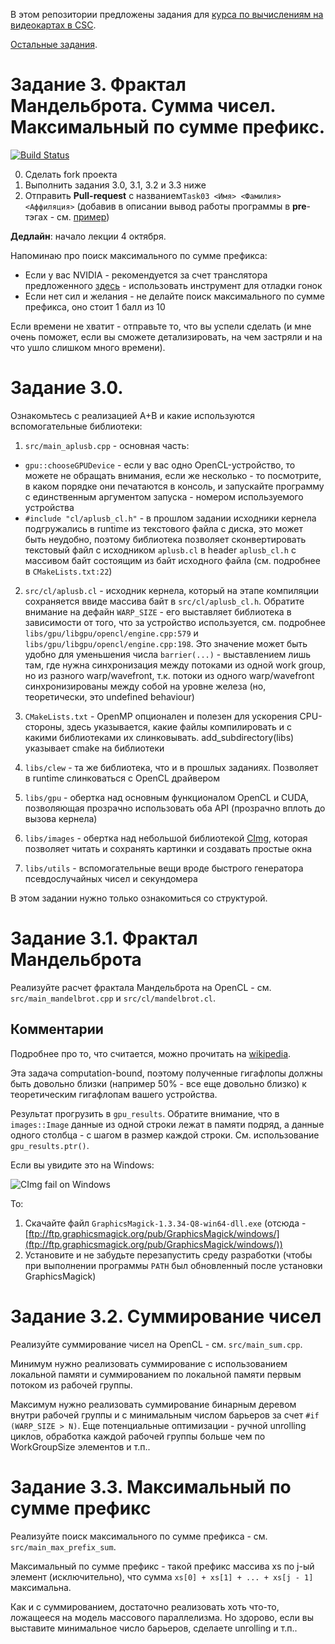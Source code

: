 В этом репозитории предложены задания для [курса по вычислениям на видеокартах в CSC](https://compscicenter.ru/courses/video_cards_computation/2021-autumn/).

[Остальные задания](https://github.com/GPGPUCourse/GPGPUTasks2021/).

# Задание 3. Фрактал Мандельброта. Сумма чисел. Максимальный по сумме префикс.

[![Build Status](https://github.com/GPGPUCourse/GPGPUTasks2021/actions/workflows/cmake.yml/badge.svg?branch=task03&event=push)](https://github.com/GPGPUCourse/GPGPUTasks2021/actions/workflows/cmake.yml)

0. Сделать fork проекта
1. Выполнить задания 3.0, 3.1, 3.2 и 3.3 ниже
2. Отправить **Pull-request** с названием```Task03 <Имя> <Фамилия> <Аффиляция>``` (добавив в описании вывод работы программы в **pre**-тэгах - см. [пример](https://raw.githubusercontent.com/GPGPUCourse/GPGPUTasks2021/task03/.github/pull_request_example.md))


**Дедлайн**: начало лекции 4 октября.

Напоминаю про поиск максимального по сумме префикса:

 - Если у вас NVIDIA - рекомендуется за счет транслятора предложенного [здесь](https://github.com/GPGPUCourse/GPGPUTasks2021/tree/cuda) - использовать инструмент для отладки гонок
 - Если нет сил и желания - не делайте поиск максимального по сумме префикса, оно стоит 1 балл из 10

Если времени не хватит - отправьте то, что вы успели сделать
(и мне очень поможет, если вы сможете детализировать, на чем застряли и на что ушло слишком много времени).

Задание 3.0.
=========

Ознакомьтесь с реализацией A+B и какие используются вспомогательные библиотеки:

1. ```src/main_aplusb.cpp``` - основная часть:

 - ```gpu::chooseGPUDevice``` - если у вас одно OpenCL-устройство, то можете не обращать внимания, если же несколько - то посмотрите, в каком порядке они печатаются в консоль, и запускайте программу с единственным аргументом запуска - номером используемого устройства
 - ```#include "cl/aplusb_cl.h"``` - в прошлом задании исходники кернела подгружались в runtime из текстового файла с диска, это может быть неудобно, поэтому библиотека позволяет сконвертировать текстовый файл с исходником ```aplusb.cl``` в header ```aplusb_cl.h``` с массивом байт состоящим из байт исходного файла (см. подробнее в ```CMakeLists.txt:22```)

2. ```src/cl/aplusb.cl``` - исходник кернела, который на этапе компиляции сохраняется ввиде массива байт в ```src/cl/aplusb_cl.h```. Обратите внимание на дефайн ```WARP_SIZE``` - его выставляет библиотека в зависимости от того, что за устройство используется, см. подробнее ```libs/gpu/libgpu/opencl/engine.cpp:579``` и ```libs/gpu/libgpu/opencl/engine.cpp:198```. Это значение может быть удобно для уменьшения числа ```barrier(...)``` - выставлением лишь там, где нужна синхронизация между потоками из одной work group, но из разного warp/wavefront, т.к. потоки из одного warp/wavefront синхронизированы между собой на уровне железа (но, теоретически, это undefined behaviour)

3. ```CMakeLists.txt``` - OpenMP опционален и полезен для ускорения CPU-стороны, здесь указывается, какие файлы компилировать и с какими библиотеками их слинковывать. add_subdirectory(libs) указывает cmake на библиотеки

4. ```libs/clew``` - та же библиотека, что и в прошлых заданиях. Позволяет в runtime слинковаться с OpenCL драйвером

5. ```libs/gpu``` - обертка над основным функционалом OpenCL и CUDA, позволяющая прозрачно использовать оба API (прозрачно вплоть до вызова кернела)

6. ```libs/images``` - обертка над небольшой библиотекой [CImg](http://cimg.eu/), которая позволяет читать и сохранять картинки и создавать простые окна

7. ```libs/utils``` - вспомогательные вещи вроде быстрого генератора псевдослучайных чисел и секундомера

В этом задании нужно только ознакомиться со структурой.

Задание 3.1. Фрактал Мандельброта
=========

[//]: ![Mandelbrot](/.figures/mandelbrot.png?raw=true)

Реализуйте расчет фрактала Мандельброта на OpenCL - см. ```src/main_mandelbrot.cpp``` и ```src/cl/mandelbrot.cl```.

Комментарии
-----------

Подробнее про то, что считается, можно прочитать на [wikipedia](https://en.wikipedia.org/wiki/Mandelbrot_set#Escape_time_algorithm).

Эта задача computation-bound, поэтому полученные гигафлопы должны быть довольно близки (например 50% - все еще довольно близко) к теоретическим гигафлопам вашего устройства.

Результат прогрузить в ```gpu_results```. Обратите внимание, что в ```images::Image``` данные из одной строки лежат в памяти подряд, а данные одного столбца - с шагом в размер каждой строки. См. использование ```gpu_results.ptr()```.

Если вы увидите это на Windows:

![CImg fail on Windows](/.figures/cimg_windows_fail.png)

То:
1. Скачайте файл ```GraphicsMagick-1.3.34-Q8-win64-dll.exe``` (отсюда - [ftp://ftp.graphicsmagick.org/pub/GraphicsMagick/windows/](ftp://ftp.graphicsmagick.org/pub/GraphicsMagick/windows/))
2. Установите и не забудьте перезапустить среду разработки (чтобы при выполнении программы ```PATH``` был обновленный после установки GraphicsMagick)

Задание 3.2. Суммирование чисел
==============

Реализуйте суммирование чисел на OpenCL - см. ```src/main_sum.cpp```.

Минимум нужно реализовать суммирование с использованием локальной памяти и суммированием по локальной памяти первым потоком из рабочей группы.

Максимум нужно реализовать суммирование бинарным деревом внутри рабочей группы и с минимальным числом барьеров за счет ```#if (WARP_SIZE > N)```. Еще потенциальные оптимизации - ручной unrolling циклов, обработка каждой рабочей группы больше чем по WorkGroupSize элементов и т.п..

Задание 3.3. Максимальный по сумме префикс
===============

Реализуйте поиск максимального по сумме префикса - см. ```src/main_max_prefix_sum```.

Максимальный по сумме префикс - такой префикс массива xs по j-ый элемент (исключительно), что сумма ```xs[0] + xs[1] + ... + xs[j - 1]``` максимальна.

Как и с суммированием, достаточно реализовать хоть что-то, ложащееся на модель массового параллелизма. Но здорово, если вы выставите минимальное число барьеров, сделаете unrolling и т.п..
